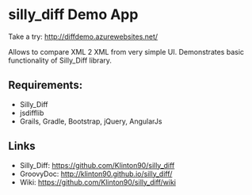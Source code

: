 # silly_diff Demo App
Take a try: http://diffdemo.azurewebsites.net/

Allows to compare XML 2 XML from very simple UI.
Demonstrates basic functionality of Silly_Diff library.

## Requirements:
* Silly_Diff
* jsdifflib
* Grails, Gradle, Bootstrap, jQuery, AngularJs

## Links
* Silly_Diff: https://github.com/Klinton90/silly_diff
* GroovyDoc: http://klinton90.github.io/silly_diff/
* Wiki: https://github.com/Klinton90/silly_diff/wiki
